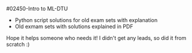 #02450-Intro to ML-DTU

- Python script solutions for old exam sets with explanation
- Old exmam sets with solutions explained in PDF

Hope it helps someone who needs it! I didn't get any leads, so did it from scratch :)
